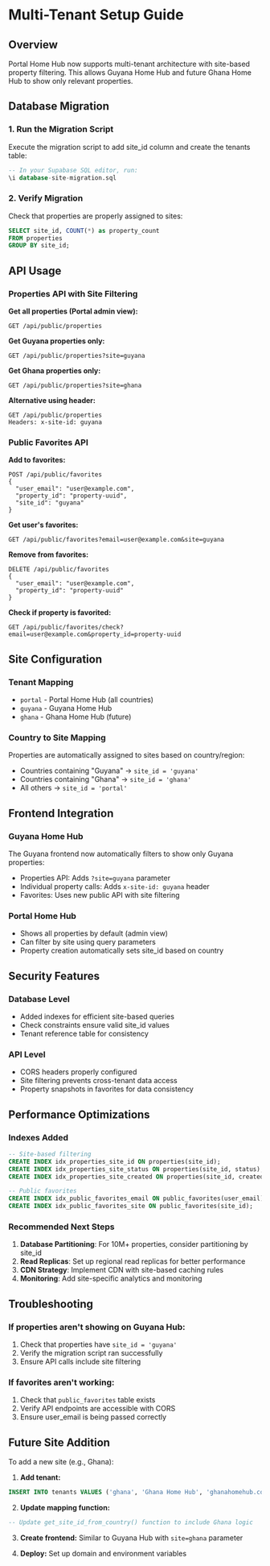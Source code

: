 # Multi-Tenant Setup Guide

## Overview
Portal Home Hub now supports multi-tenant architecture with site-based property filtering. This allows Guyana Home Hub and future Ghana Home Hub to show only relevant properties.

## Database Migration

### 1. Run the Migration Script
Execute the migration script to add site_id column and create the tenants table:

```sql
-- In your Supabase SQL editor, run:
\i database-site-migration.sql
```

### 2. Verify Migration
Check that properties are properly assigned to sites:

```sql
SELECT site_id, COUNT(*) as property_count
FROM properties 
GROUP BY site_id;
```

## API Usage

### Properties API with Site Filtering

**Get all properties (Portal admin view):**
```
GET /api/public/properties
```

**Get Guyana properties only:**
```
GET /api/public/properties?site=guyana
```

**Get Ghana properties only:**
```
GET /api/public/properties?site=ghana
```

**Alternative using header:**
```
GET /api/public/properties
Headers: x-site-id: guyana
```

### Public Favorites API

**Add to favorites:**
```
POST /api/public/favorites
{
  "user_email": "user@example.com",
  "property_id": "property-uuid",
  "site_id": "guyana"
}
```

**Get user's favorites:**
```
GET /api/public/favorites?email=user@example.com&site=guyana
```

**Remove from favorites:**
```
DELETE /api/public/favorites
{
  "user_email": "user@example.com",
  "property_id": "property-uuid"
}
```

**Check if property is favorited:**
```
GET /api/public/favorites/check?email=user@example.com&property_id=property-uuid
```

## Site Configuration

### Tenant Mapping
- `portal` - Portal Home Hub (all countries)
- `guyana` - Guyana Home Hub
- `ghana` - Ghana Home Hub (future)

### Country to Site Mapping
Properties are automatically assigned to sites based on country/region:
- Countries containing "Guyana" → `site_id = 'guyana'`
- Countries containing "Ghana" → `site_id = 'ghana'`
- All others → `site_id = 'portal'`

## Frontend Integration

### Guyana Home Hub
The Guyana frontend now automatically filters to show only Guyana properties:
- Properties API: Adds `?site=guyana` parameter
- Individual property calls: Adds `x-site-id: guyana` header
- Favorites: Uses new public API with site filtering

### Portal Home Hub
- Shows all properties by default (admin view)
- Can filter by site using query parameters
- Property creation automatically sets site_id based on country

## Security Features

### Database Level
- Added indexes for efficient site-based queries
- Check constraints ensure valid site_id values
- Tenant reference table for consistency

### API Level
- CORS headers properly configured
- Site filtering prevents cross-tenant data access
- Property snapshots in favorites for data consistency

## Performance Optimizations

### Indexes Added
```sql
-- Site-based filtering
CREATE INDEX idx_properties_site_id ON properties(site_id);
CREATE INDEX idx_properties_site_status ON properties(site_id, status);
CREATE INDEX idx_properties_site_created ON properties(site_id, created_at DESC);

-- Public favorites
CREATE INDEX idx_public_favorites_email ON public_favorites(user_email);
CREATE INDEX idx_public_favorites_site ON public_favorites(site_id);
```

### Recommended Next Steps
1. **Database Partitioning**: For 10M+ properties, consider partitioning by site_id
2. **Read Replicas**: Set up regional read replicas for better performance
3. **CDN Strategy**: Implement CDN with site-based caching rules
4. **Monitoring**: Add site-specific analytics and monitoring

## Troubleshooting

### If properties aren't showing on Guyana Hub:
1. Check that properties have `site_id = 'guyana'`
2. Verify the migration script ran successfully
3. Ensure API calls include site filtering

### If favorites aren't working:
1. Check that `public_favorites` table exists
2. Verify API endpoints are accessible with CORS
3. Ensure user_email is being passed correctly

## Future Site Addition

To add a new site (e.g., Ghana):

1. **Add tenant:**
```sql
INSERT INTO tenants VALUES ('ghana', 'Ghana Home Hub', 'ghanahomehub.com', 'GHA', 'Ghana');
```

2. **Update mapping function:**
```sql
-- Update get_site_id_from_country() function to include Ghana logic
```

3. **Create frontend:** Similar to Guyana Hub with `site=ghana` parameter

4. **Deploy:** Set up domain and environment variables